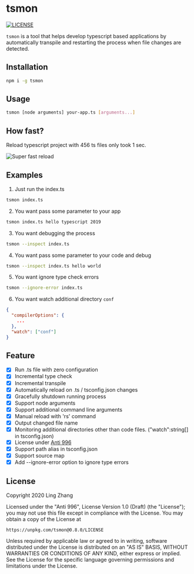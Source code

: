 # tsmon

[![LICENSE](https://img.shields.io/badge/license-Anti%20996-blue.svg)](https://unpkg.com/tsmon@0.7.1/LICENSE)

`tsmon` is a tool that helps develop typescript based applications by automatically transpile and restarting the process when file changes are detected.

## Installation

```bash
npm i -g tsmon
```

## Usage

```bash
tsmon [node arguments] your-app.ts [arguments...]
```

## How fast?

Reload typescript project with 456 ts files only took 1 sec.

![Super fast reload](https://raw.githubusercontent.com/agentframework/tsmon/master/reload-time.png)

## Examples

1. Just run the index.ts

```bash
tsmon index.ts
```

2. You want pass some parameter to your app

```bash
tsmon index.ts hello typescript 2019
```

3. You want debugging the process

```bash
tsmon --inspect index.ts
```

4. You want pass some parameter to your code and debug

```bash
tsmon --inspect index.ts hello world
```

5. You want ignore type check errors

```bash
tsmon --ignore-error index.ts
```

6. You want watch additional directory `conf`

```json
{
  "compilerOptions": {
    ...
  },
  "watch": ["conf"]
}
```

## Feature

- [x] Run .ts file with zero configuration
- [x] Incremental type check
- [x] Incremental transpile
- [x] Automatically reload on .ts / tsconfig.json changes
- [x] Gracefully shutdown running process
- [x] Support node arguments
- [x] Support additional command line arguments
- [x] Manual reload with 'rs' command
- [x] Output changed file name
- [x] Monitoring additional directories other than code files. ("watch":string[] in tsconfig.json)
- [x] License under [Anti 996](https://unpkg.com/tsmon@0.8.0/LICENSE)
- [x] Support path alias in tsconfig.json
- [x] Support source map
- [x] Add --ignore-error option to ignore type errors

## License

Copyright 2020 Ling Zhang

Licensed under the "Anti 996", License Version 1.0 (Draft) (the "License");
you may not use this file except in compliance with the License.
You may obtain a copy of the License at

    https://unpkg.com/tsmon@0.8.0/LICENSE

Unless required by applicable law or agreed to in writing, software
distributed under the License is distributed on an "AS IS" BASIS,
WITHOUT WARRANTIES OR CONDITIONS OF ANY KIND, either express or implied.
See the License for the specific language governing permissions and
limitations under the License.
